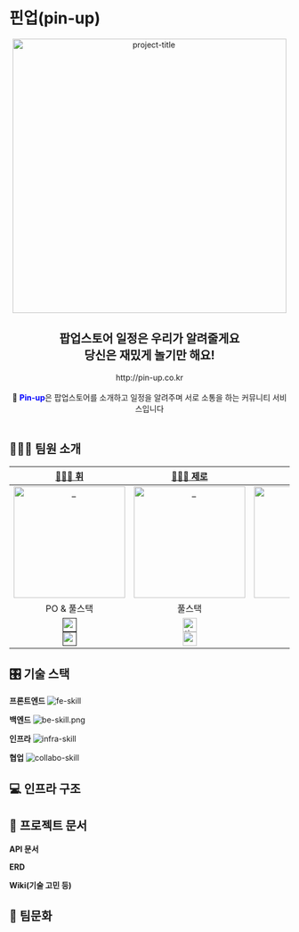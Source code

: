 # 핀업(pin-up)

<div align=center>
	<img width="492" alt="project-title" src="#" />
	<h2> 팝업스토어 일정은 우리가 알려줄게요<br />당신은 재밌게 놀기만 해요!</h2>
	http://pin-up.co.kr
	<br />
	<br />
	📍 <b style="color: #00f;">Pin-up</b>은 팝업스토어를 소개하고 일정을 알려주며 서로 소통을 하는 커뮤니티 서비스입니다
	<br />
	<br />


</div>

## 🧑🏻‍💻 팀원 소개

|   [🏋🏿‍♀️ 휘](https://github.com/hwijae33)  |   [🧑🏻‍💻 제로](https://github.com/whoamixzerone) |                                                                                                                                                    [🫦 설](https://github.com/POKITONG)                                                                                                                                                    | [🐶 희도](https://github.com/kimdohee58) |
| :-------------------------------------: | :------------------------------------------: |:-----------------------------------------------------------------------------------------------------------------------------------------------------------------------------------------------------------------------------------------------------------------------------------------------------------------------------------------:| :-------------------------------------: |
| <a href="https://github.com/hwijae33"> <img src="#" width=200px alt="_"/> </a> | <a href="https://github.com/whoamixzerone"> <img src="#" width=200px alt="_"/> </a> |                                                                                                                               <a href="https://github.com/POKITONG"> <img src="" width=200px alt="_"/> </a>                                                                                                                               | <a href="https://github.com/kimdohee58"> <img src="#" width=200px alt="_"/> </a> |
|       PO & 풀스택                        |   풀스택                                       |                                                                                                                                                                    풀스택                                                                                                                                                                    |    풀스택                                 |
| <a href=""><img alt="notion-link" height="25" src="https://img.shields.io/badge/Tech blog-181717?style=flat-square&logo=notion&&logoColor=white" /></a><br><a href=""><img alt="gmail-link" height="25" src="https://img.shields.io/badge/Email-d14836?style=flat-square&logo=Gmail&&logoColor=white"/></a> | <a href="https://whoamixzerone.tistory.com/"><img alt="tistory-link" height="25" src="https://img.shields.io/badge/Tech blog-181717?style=flat-square&logo=tistory&&logoColor=white" /></a><br><a href="mailto:whoamixzerone@kakao.com"><img alt="gmail-link" height="25" src="https://img.shields.io/badge/Email-FFCD00?style=flat-square&logo=kakao&&logoColor=black"/></a> | <a href="https://pokitong.github.io/"><img alt="github-io-link" height="25" src="https://img.shields.io/badge/Tech blog-181717?style=flat-square&logo=github&&logoColor=white" /></a><br><a href=""><img alt="gmail-link" height="25" src="https://img.shields.io/badge/Email-d14836?style=flat-square&logo=Gmail&&logoColor=white"/></a> | <a href=""><img alt="vlog-link" height="25" src="https://img.shields.io/badge/Tech blog-20C997?style=flat-square&logo=Velog&&logoColor=white"/></a><br><a href="mailto:a@gmail.com"><img alt="gmail-link" height="25" src="https://img.shields.io/badge/Email-d14836?style=flat-square&logo=Gmail&&logoColor=white"/></a> |

## 🎛️ 기술 스택

**프론트엔드**
![fe-skill](#)

**백엔드**
![be-skill.png](#)

**인프라**
![infra-skill](#)

**협업**
![collabo-skill](#)


## 💻 인프라 구조




## 📜 프로젝트 문서

**API 문서**  

**ERD**  

**Wiki(기술 고민 등)**



## 🤝 팀문화
